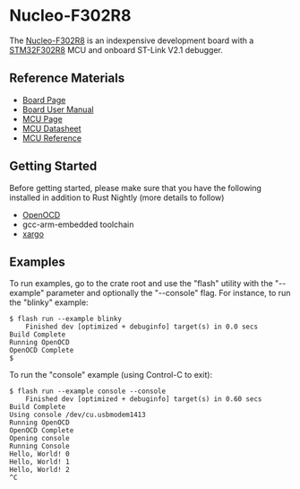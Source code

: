 # Nucleo-F302R8

The [Nucleo-F302R8](http://www.st.com/en/evaluation-tools/nucleo-f302r8.html) is an indexpensive development board with a [STM32F302R8](http://www.st.com/en/microcontrollers/stm32f302r8.html) MCU and onboard ST-Link V2.1 debugger.

## Reference Materials

- [Board Page](http://www.st.com/en/evaluation-tools/nucleo-f302r8.html)
- [Board User Manual](http://www.st.com/resource/en/user_manual/dm00105823.pdf)
- [MCU Page](http://www.st.com/en/microcontrollers/stm32f302r8.html)
- [MCU Datasheet](http://www.st.com/resource/en/datasheet/stm32f302r8.pdf)
- [MCU Reference](http://www.st.com/resource/en/reference_manual/dm00094349.pdf)

## Getting Started

Before getting started, please make sure that you have the following installed in addition to Rust Nightly (more details to follow)

- [OpenOCD](http://openocd.org)
- gcc-arm-embedded toolchain
- [xargo](https://github.com/japaric/xargo)

## Examples

To run examples, go to the crate root and use the "flash" utility with the "--example" parameter and optionally the "--console" flag. For instance, to run the "blinky" example:

```
$ flash run --example blinky
    Finished dev [optimized + debuginfo] target(s) in 0.0 secs
Build Complete
Running OpenOCD
OpenOCD Complete
$
```

To run the "console" example (using Control-C to exit):

```
$ flash run --example console --console
    Finished dev [optimized + debuginfo] target(s) in 0.60 secs
Build Complete
Using console /dev/cu.usbmodem1413
Running OpenOCD
OpenOCD Complete
Opening console
Running Console
Hello, World! 0
Hello, World! 1
Hello, World! 2
^C
```